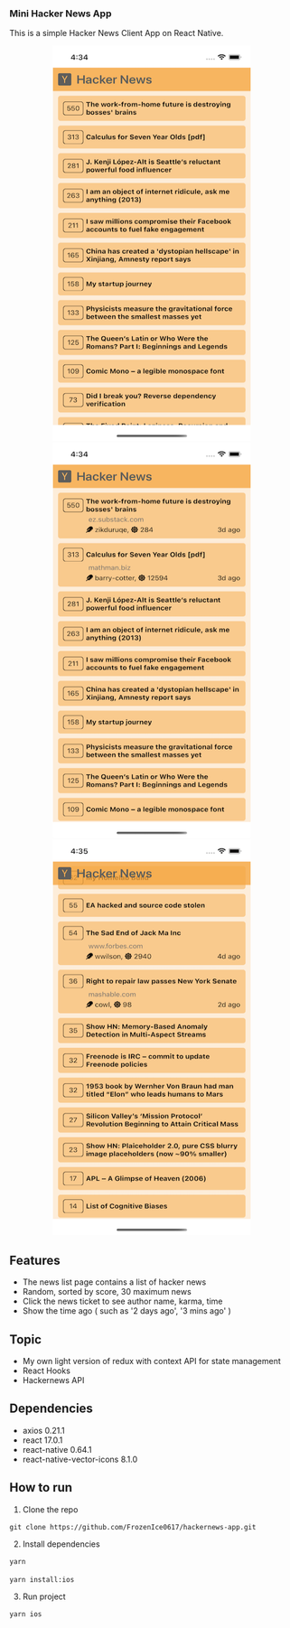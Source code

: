 ### Mini Hacker News App

This is a simple Hacker News Client App on React Native.
<p align="center">
    <img src="./screenshots/news_list_01.png" alt="screenshot"
	width="350" height="700" />
    <img src="./screenshots/news_list_02.png" alt="screenshot"
	width="350" height="700" />
    <img src="./screenshots/news_list_03.png" alt="screenshot"
	width="350" height="700" />
</p>

## Features
- The news list page contains a list of hacker news
- Random, sorted by score, 30 maximum news
- Click the news ticket to see author name, karma, time
- Show the time ago ( such as '2 days ago', '3 mins ago' )

## Topic
- My own light version of redux with context API for state management
- React Hooks
- Hackernews API

## Dependencies
- axios 0.21.1
- react 17.0.1
- react-native 0.64.1
- react-native-vector-icons 8.1.0

## How to run
1. Clone the repo
``` 
git clone https://github.com/FrozenIce0617/hackernews-app.git 
```

2. Install dependencies
```
yarn

yarn install:ios
```

3. Run project
```
yarn ios
```
